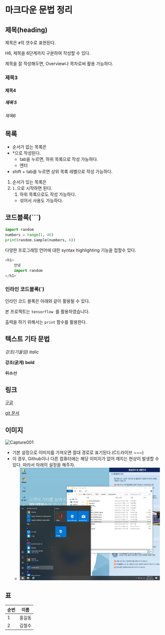 # 마크다운 문법 정리

## 제목(heading)

제목은 `#`의 갯수로 표현된다.

H6, 제목을 6단계까지 구분하여 작성할 수 있다.

제목을 잘 작성해두면, Overview나 목차로써 활용 가능하다.

### 제목3

#### 제목4

##### 제목 5

###### 제목6



## 목록

* 순서가 없는 목록은
* *으로 작성된다.
  * tab을 누르면, 하위 목록으로 작성 가능하다.
  * 엔터
* shift + tab을 누르면 상위 목록 레벨으로 작성 가능하다.

1. 순서가 있는 목록은 
2. `1.`으로 시작하면 된다.
   1.  하위 목록으로도 작성 가능하다.
      * 섞어서 사용도 가능하다.



## 코드블록(```)

```python
import random
numbers = range(1, 46)
print(random.sample(numbers, 6))

```

다양한 프로그래밍 언어에 대한 syntax highlighting 기능을 접할수 있다.

```python
<h1>
	안녕
	import random
</h1>
```



### 인라인 코드블록(`)

인라인 코드 블록은 아래와 같이 활용될 수 있다.

본 프로젝트는 `tensorflow `를 활용하였습니다.

출력을 하기 위해서는  `print` 함수를 활용한다.



## 텍스트 기타 문법

*강조(기울임) italic*

**강조(굵게) bold**

~~취소선~~



## 링크

[구글](https://google.co.kr)

[git 문서](./git.md)



## 이미지

![Capture001](C:\Users\student\Pictures\Feedback\{505D1ED1-322F-437B-B54F-DE6159DE395D}\Capture001.png)



* 기본 설정으로 이미지를 가져오면 절대 경로로 표기된다.(C드라이브 ~~~)
* 이 경우, Github이나 다른 컴퓨터에는 해당 이미지가 없어 깨지는 현상이 발생할 수 있다. 따라서 아래의 설정을 해주자.
  * ![Capture001](markdown-images/Capture001.png)




## 표
| 순번 | 이름   |
| ---- | ------ |
| 1    | 홍길동 |
| 2    | 김철수 |

